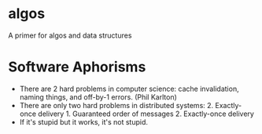 # algos
A primer for algos and data structures


# Software Aphorisms
- There are 2 hard problems in computer science: cache invalidation, naming things, and off-by-1 errors. (Phil Karlton)
- There are only two hard problems in distributed systems:  2. Exactly-once delivery 1. Guaranteed order of messages 2. Exactly-once delivery
- If it's stupid but it works, it's not stupid.
